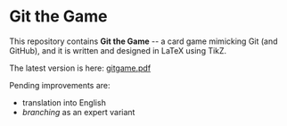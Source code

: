 # Git the Game

This repository contains **Git the Game** -- a card game mimicking Git (and GitHub), and it is written and designed in LaTeX using TikZ.

The latest version is here: [gitgame.pdf](https://github.com/arkonia/GitGame/blob/gh-pages/gitgame.pdf)

Pending improvements are:
- translation into English
- *branching* as an expert variant

